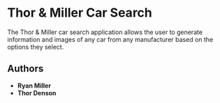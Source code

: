 # Thor & Miller Car Search

The Thor & Miller car search application allows the user to generate information and images of any car from any manufacturer based on the options they select.

## Authors
* **Ryan Miller**
* **Thor Denson**
